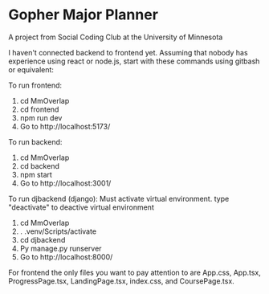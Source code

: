 # Gopher Major Planner
 A project from Social Coding Club at the University of Minnesota

I haven't connected backend to frontend yet.
Assuming that nobody has experience using react or node.js, start with these commands 
using gitbash or equivalent:

To run frontend:
1. cd MmOverlap
2. cd frontend
3. npm run dev
4. Go to http://localhost:5173/

To run backend:
1. cd MmOverlap
2. cd backend
3. npm start
4. Go to http://localhost:3001/

To run djbackend (django):
Must activate virtual environment. type "deactivate" to deactive virtual environment
1. cd MmOverlap
2. . .venv/Scripts/activate
3. cd djbackend
4. Py manage.py runserver
5. Go to http://localhost:8000/

For frontend the only files you want to pay attention to are App.css, App.tsx, ProgressPage.tsx, LandingPage.tsx, index.css, and CoursePage.tsx.
